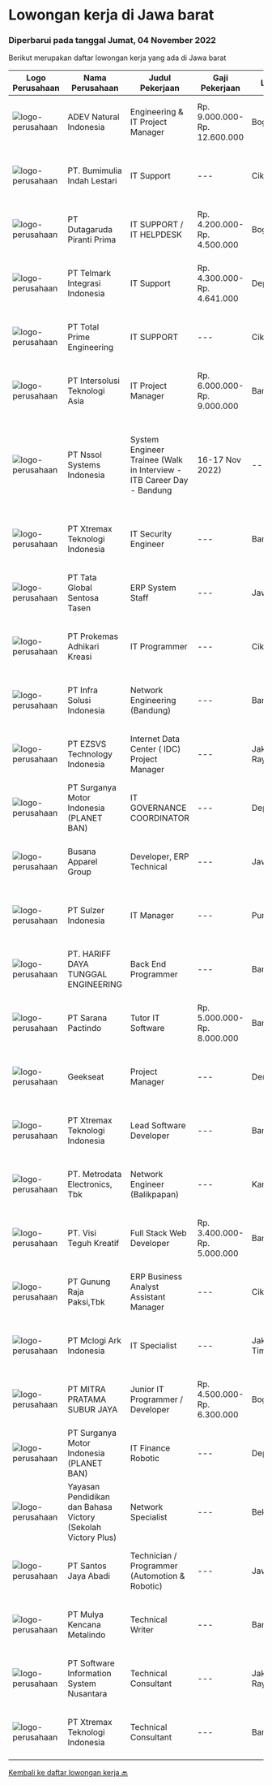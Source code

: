 
  # Lowongan kerja di Jawa barat

  ### Diperbarui pada tanggal Jumat, 04 November 2022

  Berikut merupakan daftar lowongan kerja yang ada di Jawa barat

  |Logo Perusahaan | Nama Perusahaan | Judul Pekerjaan | Gaji Pekerjaan | Lokasi | Deskripsi | Tanggal diunggah | Pranala |
  | -------------- | --------------- | --------------- | --------- | --------- | -------------- | ------- | ----------- |
  |![logo-perusahaan](https://image-service-cdn.seek.com.au/1fc56c37301f764ab9bc5ae3264ea761207d9483/ee4dce1061f3f616224767ad58cb2fc751b8d2dc)|ADEV Natural Indonesia|Engineering & IT Project Manager|Rp. 9.000.000-Rp. 12.600.000|Bogor|KUALIFIKASI Pendidikan formal minimal S1 dalam bidang teknik mesin / elektro manajemen proyek Pengalaman minimal 3 tahun sebagai Assisten Manager /...|Rabu, 02 November 2022|https://www.jobstreet.co.id/id/job/engineering-it-project-manager-4090307?token=0~4878c852-8b91-4b87-923a-0e4ab85e63e4&sectionRank=1&jobId=jobstreet-id-job-4090307|
|![logo-perusahaan](https://image-service-cdn.seek.com.au/4e866234c521e017c094f1f9b95211cf41e7e0cb/ee4dce1061f3f616224767ad58cb2fc751b8d2dc)|PT. Bumimulia Indah Lestari|IT Support|---|Cikarang|Tugas Utama : Memberikan support IT yang baik terhadap user Membantu masalah operasional IT Mendokumentasikan operasional IT agar mudah dianalisa...|Kamis, 03 November 2022|https://www.jobstreet.co.id/id/job/it-support-4093117?token=0~4878c852-8b91-4b87-923a-0e4ab85e63e4&sectionRank=2&jobId=jobstreet-id-job-4093117|
|![logo-perusahaan](https://image-service-cdn.seek.com.au/7ad074a8aa7689f446bf43b39d0fef38ee7f53b8/ee4dce1061f3f616224767ad58cb2fc751b8d2dc)|PT Dutagaruda Piranti Prima|IT SUPPORT / IT HELPDESK|Rp. 4.200.000-Rp. 4.500.000|Bogor|Ensuring the software can run properly Support user for first layer of IT Operation Diagnose Hardware / Software Fault, Solve Technical and...|Rabu, 02 November 2022|https://www.jobstreet.co.id/id/job/it-support-it-helpdesk-4091552?token=0~4878c852-8b91-4b87-923a-0e4ab85e63e4&sectionRank=3&jobId=jobstreet-id-job-4091552|
|![logo-perusahaan](https://image-service-cdn.seek.com.au/36c5ae05a4acf473a107060f0f614477bb00a900/ee4dce1061f3f616224767ad58cb2fc751b8d2dc)|PT Telmark Integrasi Indonesia|IT Support|Rp. 4.300.000-Rp. 4.641.000|Depok|PT Telmark Integrasi Indonesia membuka lowongan untuk posisi IT Support untuk penempatan Depok dengan kualifikasi : Usia maksimal 35 tahun...|Rabu, 02 November 2022|https://www.jobstreet.co.id/id/job/it-support-4090868?token=0~4878c852-8b91-4b87-923a-0e4ab85e63e4&sectionRank=4&jobId=jobstreet-id-job-4090868|
|![logo-perusahaan](https://image-service-cdn.seek.com.au/ac607ef99de6dc952e45871f9d06ffb26c298a2c/ee4dce1061f3f616224767ad58cb2fc751b8d2dc)|PT Total Prime Engineering|IT SUPPORT|---|Cikarang|Responsibilities: Respond phone, email from customer with applied SLA IT Support (Level-1) by phone or email or remote support Update progress...|Rabu, 02 November 2022|https://www.jobstreet.co.id/id/job/it-support-4090142?token=0~4878c852-8b91-4b87-923a-0e4ab85e63e4&sectionRank=5&jobId=jobstreet-id-job-4090142|
|![logo-perusahaan](https://image-service-cdn.seek.com.au/f715d3e393651de2fe5a9214d72612dd30f629b2/ee4dce1061f3f616224767ad58cb2fc751b8d2dc)|PT Intersolusi Teknologi Asia|IT Project Manager|Rp. 6.000.000-Rp. 9.000.000|Bandung|Responsibilities: Establish a project and product management office (PMO), direct and coordinate the utilization of resources across divisions of the...|Kamis, 03 November 2022|https://www.jobstreet.co.id/id/job/it-project-manager-4072919?token=0~4878c852-8b91-4b87-923a-0e4ab85e63e4&sectionRank=6&jobId=jobstreet-id-job-4072919|
|![logo-perusahaan](https://image-service-cdn.seek.com.au/79505d4fb40d00b83f6fa36deeb6390095b4b0ea/ee4dce1061f3f616224767ad58cb2fc751b8d2dc)|PT Nssol Systems Indonesia|System Engineer Trainee (Walk in Interview - ITB Career Day - Bandung | 16-17 Nov 2022)|---|Jakarta Pusat|Purpose of the position:System Engineer for system development project such as ERP implementation and scratch system.Qualification: Fresh Graduate or...|Rabu, 02 November 2022|https://www.jobstreet.co.id/id/job/system-engineer-trainee-walk-in-interview-itb-career-day-bandung-%7C-16-17-nov-2022-4091706?token=0~4878c852-8b91-4b87-923a-0e4ab85e63e4&sectionRank=7&jobId=jobstreet-id-job-4091706|
|![logo-perusahaan](https://image-service-cdn.seek.com.au/ce74a79d8ea261e54cdae65dc8035221535675cf/ee4dce1061f3f616224767ad58cb2fc751b8d2dc)|PT Xtremax Teknologi Indonesia|IT Security Engineer|---|Bandung|We are looking for an experienced and knowledgeable IT Security Governance to join our Security Engineer team. You will be responsible for the...|Kamis, 03 November 2022|https://www.jobstreet.co.id/id/job/it-security-engineer-4072720?token=0~4878c852-8b91-4b87-923a-0e4ab85e63e4&sectionRank=8&jobId=jobstreet-id-job-4072720|
|![logo-perusahaan](https://image-service-cdn.seek.com.au/1c092fa5e5b61b457e77a23824c2efbc95581326/ee4dce1061f3f616224767ad58cb2fc751b8d2dc)|PT Tata Global Sentosa Tasen|ERP System Staff|---|Jawa Barat|Spesifikasi : Mengerti komputer, diutamakan komputer akuntasi dan ERP System Minimal lulusan D3 Dapat bekerja sama dengan tim dan individu Gesit,...|Rabu, 02 November 2022|https://www.jobstreet.co.id/id/job/erp-system-staff-4078080?token=0~4878c852-8b91-4b87-923a-0e4ab85e63e4&sectionRank=9&jobId=jobstreet-id-job-4078080|
|![logo-perusahaan](https://image-service-cdn.seek.com.au/aad22c046560ae1c8e8432e5c19f2e69ed74c8be/ee4dce1061f3f616224767ad58cb2fc751b8d2dc)|PT Prokemas Adhikari Kreasi|IT Programmer|---|Cikarang|Melakukan pengembangan application system / reporting system serta memastikan sesuai dengan kebutuhan perusahaan Membuat dan mengembangkan sistem...|Selasa, 01 November 2022|https://www.jobstreet.co.id/id/job/it-programmer-4088828?token=0~4878c852-8b91-4b87-923a-0e4ab85e63e4&sectionRank=10&jobId=jobstreet-id-job-4088828|
|![logo-perusahaan](https://image-service-cdn.seek.com.au/1d28508741a18a8787327f3864aa8fb63be75845/ee4dce1061f3f616224767ad58cb2fc751b8d2dc)|PT Infra Solusi Indonesia|Network Engineering (Bandung)|---|Bandung|• Maksimal 35 Tahun• Min. D3 dari Teknik Komputer dan Sistem Informasi• Min. 1 tahun pengalaman sebagai Technical Support• Memiliki kemampuan dan...|Rabu, 02 November 2022|https://www.jobstreet.co.id/id/job/network-engineering-bandung-4090574?token=0~4878c852-8b91-4b87-923a-0e4ab85e63e4&sectionRank=11&jobId=jobstreet-id-job-4090574|
|![logo-perusahaan](https://image-service-cdn.seek.com.au/b28a582f7ddbb1de721956f19cac52ebcbf50480/ee4dce1061f3f616224767ad58cb2fc751b8d2dc)|PT EZSVS Technology Indonesia|Internet Data Center ( IDC) Project Manager|---|Jakarta Raya|Qualification : University graduate, proficient in English, able to communicate with the headquarters. Can Speak mandarin will be have plus More than...|Kamis, 03 November 2022|https://www.jobstreet.co.id/id/job/internet-data-center-idc-project-manager-4079712?token=0~4878c852-8b91-4b87-923a-0e4ab85e63e4&sectionRank=12&jobId=jobstreet-id-job-4079712|
|![logo-perusahaan](https://image-service-cdn.seek.com.au/56a6c1d7f444e839791248d7143aeb8a9faa508a/ee4dce1061f3f616224767ad58cb2fc751b8d2dc)|PT Surganya Motor Indonesia (PLANET BAN)|IT GOVERNANCE COORDINATOR|---|Depok|KUALIFIKASI S1 Komputer (diutamakan Manajemen/Teknologi Informatika). Memiliki sertifikasi COBIT/ TOGAF/ I.T.I.L. Memiliki sertifikasi ISO lebih...|Selasa, 01 November 2022|https://www.jobstreet.co.id/id/job/it-governance-coordinator-4070456?token=0~4878c852-8b91-4b87-923a-0e4ab85e63e4&sectionRank=13&jobId=jobstreet-id-job-4070456|
|![logo-perusahaan](https://image-service-cdn.seek.com.au/683670481263d6172abacd763ed892105168758e/ee4dce1061f3f616224767ad58cb2fc751b8d2dc)|Busana Apparel Group|Developer, ERP Technical|---|Jawa Barat|JOB DESCRIPTION: Develop new tool, report, and enhancement for existing tool and report. Trouble shoot technical issue and identify modification...|Kamis, 03 November 2022|https://www.jobstreet.co.id/id/job/developer-erp-technical-4092391?token=0~4878c852-8b91-4b87-923a-0e4ab85e63e4&sectionRank=14&jobId=jobstreet-id-job-4092391|
|![logo-perusahaan](https://image-service-cdn.seek.com.au/1c05e7f1ce433f618e7a370ad6e9d90a2338fe7b/ee4dce1061f3f616224767ad58cb2fc751b8d2dc)|PT Sulzer Indonesia|IT Manager|---|Purwakarta|Purpose of the Job Ensuring governance, guidelines, policies and procedures are followed to enable the continued support of IT Systems within the...|Rabu, 02 November 2022|https://www.jobstreet.co.id/id/job/it-manager-4090223?token=0~4878c852-8b91-4b87-923a-0e4ab85e63e4&sectionRank=15&jobId=jobstreet-id-job-4090223|
|![logo-perusahaan](https://image-service-cdn.seek.com.au/34838c712e76bdf8bd9b93b9276471495c5d3796/ee4dce1061f3f616224767ad58cb2fc751b8d2dc)|PT. HARIFF DAYA TUNGGAL ENGINEERING|Back End Programmer|---|Bandung|Responsibilities:•         Bertanggung jawab dalam bidang pengembangan Aplikasi BackEnd.•         Membuat User information solutions dengan...|Kamis, 03 November 2022|https://www.jobstreet.co.id/id/job/back-end-programmer-4080855?token=0~4878c852-8b91-4b87-923a-0e4ab85e63e4&sectionRank=16&jobId=jobstreet-id-job-4080855|
|![logo-perusahaan](https://image-service-cdn.seek.com.au/98982338245954acade7338ecccff8adaf4bc449/ee4dce1061f3f616224767ad58cb2fc751b8d2dc)|PT Sarana Pactindo|Tutor IT Software|Rp. 5.000.000-Rp. 8.000.000|Bandung|Kami mencari kandidat sebagai Pelatih untuk Bahasa Program Java dan Mobile.Keuntungan: Bonus Tahunan* THR Asuransi Kesehatan Inventaris Laptop...|Rabu, 02 November 2022|https://www.jobstreet.co.id/id/job/tutor-it-software-4079293?token=0~4878c852-8b91-4b87-923a-0e4ab85e63e4&sectionRank=17&jobId=jobstreet-id-job-4079293|
|![logo-perusahaan](https://image-service-cdn.seek.com.au/961432dbd4f6f598e568bbe95a11411dce0703c4/ee4dce1061f3f616224767ad58cb2fc751b8d2dc)|Geekseat|Project Manager|---|Denpasar|Project Manager  The role of a Project Manager at Geekseat is managing your team by reporting and maintaining project timelines, minimising external...|Kamis, 03 November 2022|https://www.jobstreet.co.id/id/job/project-manager-4092908?token=0~4878c852-8b91-4b87-923a-0e4ab85e63e4&sectionRank=18&jobId=jobstreet-id-job-4092908|
|![logo-perusahaan](https://image-service-cdn.seek.com.au/ce74a79d8ea261e54cdae65dc8035221535675cf/ee4dce1061f3f616224767ad58cb2fc751b8d2dc)|PT Xtremax Teknologi Indonesia|Lead Software Developer|---|Bandung|Xtremax values developers with raw instincts in programming and the determination to scale Alpine mountains, not hike small hills. We look for talents...|Kamis, 03 November 2022|https://www.jobstreet.co.id/id/job/lead-software-developer-4072690?token=0~4878c852-8b91-4b87-923a-0e4ab85e63e4&sectionRank=19&jobId=jobstreet-id-job-4072690|
|![logo-perusahaan](https://image-service-cdn.seek.com.au/0d75518309b56a3cff39daa569b0ba02cc7a22f2/ee4dce1061f3f616224767ad58cb2fc751b8d2dc)|PT. Metrodata Electronics, Tbk|Network Engineer (Balikpapan)|---|Karawang|KUALIFIKASI PERSONIL Network Engineer Pendidikan min S1 Pengalaman min 5 tahun Memiliki sertifikasi Network LAN Infrastructure (Associate's Level or...|Selasa, 01 November 2022|https://www.jobstreet.co.id/id/job/network-engineer-balikpapan-4070166?token=0~4878c852-8b91-4b87-923a-0e4ab85e63e4&sectionRank=20&jobId=jobstreet-id-job-4070166|
|![logo-perusahaan](https://image-service-cdn.seek.com.au/fbe64ebcc8d2f02dfb4be144b9554ffb22134efb/ee4dce1061f3f616224767ad58cb2fc751b8d2dc)|PT. Visi Teguh Kreatif|Full Stack Web Developer|Rp. 3.400.000-Rp. 5.000.000|Bandung|Web Developer at Vistek,We are looking for a high analytical and problem solving individual to join our team as a Website Developer. Responsibility :...|Kamis, 03 November 2022|https://www.jobstreet.co.id/id/job/full-stack-web-developer-4079928?token=0~4878c852-8b91-4b87-923a-0e4ab85e63e4&sectionRank=21&jobId=jobstreet-id-job-4079928|
|![logo-perusahaan](https://image-service-cdn.seek.com.au/6456a25d9e49dd8c564d10154132cd76b3e9c490/ee4dce1061f3f616224767ad58cb2fc751b8d2dc)|PT Gunung Raja Paksi,Tbk|ERP Business Analyst Assistant Manager|---|Cikarang|Responsibility : Facilitate the implementation and support of SAP Act as a liaison between the business functions and the technical team. Run...|Kamis, 03 November 2022|https://www.jobstreet.co.id/id/job/erp-business-analyst-assistant-manager-4093184?token=0~4878c852-8b91-4b87-923a-0e4ab85e63e4&sectionRank=22&jobId=jobstreet-id-job-4093184|
|![logo-perusahaan](https://image-service-cdn.seek.com.au/0570e183c85cb63c84c8e1ca685f9d407b392a0b/ee4dce1061f3f616224767ad58cb2fc751b8d2dc)|PT Mclogi Ark Indonesia|IT Specialist|---|Jakarta Timur|Qualification : Bachelor's Degree in Information System (S1 SI) Fresh Graduated are welcome to apply 22 – 30 years old Requirements: Business/Advanced...|Senin, 31 Oktober 2022|https://www.jobstreet.co.id/id/job/it-specialist-4086861?token=0~4878c852-8b91-4b87-923a-0e4ab85e63e4&sectionRank=23&jobId=jobstreet-id-job-4086861|
|![logo-perusahaan](https://image-service-cdn.seek.com.au/7b56f53a648d4de7d861b682978f841b240e1009/ee4dce1061f3f616224767ad58cb2fc751b8d2dc)|PT MITRA PRATAMA SUBUR JAYA|Junior IT Programmer / Developer|Rp. 4.500.000-Rp. 6.300.000|Bogor|Deskripsi pekerjaan Memahami pemrograman object OOP Memahami sistem database RDBMS dengan SQL Server sebagai nilai lebih Menguasai bahasa pemograman...|Selasa, 01 November 2022|https://www.jobstreet.co.id/id/job/junior-it-programmer-developer-4089340?token=0~4878c852-8b91-4b87-923a-0e4ab85e63e4&sectionRank=24&jobId=jobstreet-id-job-4089340|
|![logo-perusahaan](https://image-service-cdn.seek.com.au/6cec7085f5123c8ea5ece6e1e030a179e6d8cbc8/ee4dce1061f3f616224767ad58cb2fc751b8d2dc)|PT Surganya Motor Indonesia (PLANET BAN)|IT Finance Robotic|---|Depok|Responsibilities :-	Develop &amp; maintaining reporting system PT. SMIRequirements :-	Bachelor Degree in Technology Information, Information...|Selasa, 01 November 2022|https://www.jobstreet.co.id/id/job/it-finance-robotic-4070476?token=0~4878c852-8b91-4b87-923a-0e4ab85e63e4&sectionRank=25&jobId=jobstreet-id-job-4070476|
|![logo-perusahaan](https://image-service-cdn.seek.com.au/e3aed652f575d47a896780962ec6e91522d4aeea/ee4dce1061f3f616224767ad58cb2fc751b8d2dc)|Yayasan Pendidikan dan Bahasa Victory (Sekolah Victory Plus)|Network Specialist|---|Bekasi|The Network Specialist will: Oversee the efficient and effective operation and planning of ICT infrastructure across the school site while providing...|Senin, 31 Oktober 2022|https://www.jobstreet.co.id/id/job/network-specialist-4086987?token=0~4878c852-8b91-4b87-923a-0e4ab85e63e4&sectionRank=26&jobId=jobstreet-id-job-4086987|
|![logo-perusahaan](https://image-service-cdn.seek.com.au/bb42630cef24d48a85bd09eafae389cb0f146d45/ee4dce1061f3f616224767ad58cb2fc751b8d2dc)|PT Santos Jaya Abadi|Technician / Programmer (Automotion & Robotic)|---|Jawa Barat|Melakukan pengembangan bahasa pemrograman, instrument serta PLC mesin sehingga proses produksi dapat berjalan dengan maksimal. Melakukan perawatan dan...|Rabu, 02 November 2022|https://www.jobstreet.co.id/id/job/technician-programmer-automotion-robotic-4078562?token=0~4878c852-8b91-4b87-923a-0e4ab85e63e4&sectionRank=27&jobId=jobstreet-id-job-4078562|
|![logo-perusahaan](https://image-service-cdn.seek.com.au/9b30f00e5d44221643d2b46b334a39edb1dbf377/ee4dce1061f3f616224767ad58cb2fc751b8d2dc)|PT Mulya Kencana Metalindo|Technical Writer|---|Bandung|kualifikasi pelamar : Usia maksimal 30 tahun Pendidikan minimum S1 Informatika atau dibidang terkait Memiliki pengalaman minimal 1 tahun sebagai...|Rabu, 02 November 2022|https://www.jobstreet.co.id/id/job/technical-writer-4078914?token=0~4878c852-8b91-4b87-923a-0e4ab85e63e4&sectionRank=28&jobId=jobstreet-id-job-4078914|
|![logo-perusahaan](https://i.ibb.co/sqvTCh9/112815900-stock-vector-no-image-available-icon-flat-vector.webp)|PT Software Information System Nusantara|Technical Consultant|---|Jakarta Raya|Description:As a Consultant, you will be a member of a team to develop and implement ITSM or Endpoint Management solutions for our clients.You will...|Selasa, 01 November 2022|https://www.jobstreet.co.id/id/job/technical-consultant-4089134?token=0~4878c852-8b91-4b87-923a-0e4ab85e63e4&sectionRank=29&jobId=jobstreet-id-job-4089134|
|![logo-perusahaan](https://image-service-cdn.seek.com.au/0357f339321d1efc2b1f07da3ec4bc51c2b990da/ee4dce1061f3f616224767ad58cb2fc751b8d2dc)|PT Xtremax Teknologi Indonesia|Technical Consultant|---|Bandung|This job position is suitable for individuals who are constant learners, problem solvers and multi-taskers. Candidates who thrive in a fast-paced...|Kamis, 03 November 2022|https://www.jobstreet.co.id/id/job/technical-consultant-4080159?token=0~4878c852-8b91-4b87-923a-0e4ab85e63e4&sectionRank=30&jobId=jobstreet-id-job-4080159|


  [Kembali ke daftar lowongan kerja 🔙](../README.md#daftar-lowongan-kerja)
  
